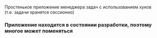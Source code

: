 Простенькое приложение менеджера задач с использованием хуков (т.е. задачи хранятся сессионно)

### Приложение находится в состоянии разработки, поэтому многое может поменяться